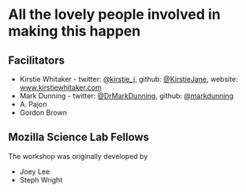 # All the lovely people involved in making this happen

## Facilitators

* Kirstie Whitaker - twitter: [@kirstie_j](https://twitter.com/kirstie_j), github: [@KirstieJane](https://github.com/kirstiejane/), website: www.kirstiewhitaker.com
* Mark Dunning - twitter: [@DrMarkDunning](https://twitter.com/DrMarkDunning), github: [@markdunning](https://github.com/markdunning)
* A. Pajon
* Gordon Brown

## Mozilla Science Lab Fellows

The workshop was originally developed by 

* Joey Lee
* Steph Wright
